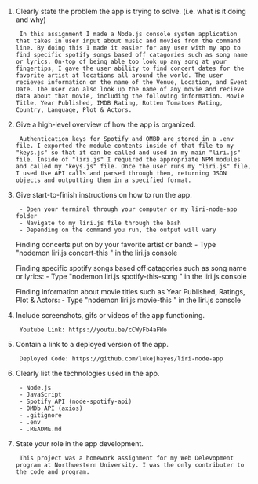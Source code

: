 1. Clearly state the problem the app is trying to solve. (i.e. what is it doing and why)

        In this assignment I made a Node.js console system application that takes in user input about music and movies from the command line. By doing this I made it easier for any user with my app to find specific spotify songs based off catagories such as song name or lyrics. On-top of being able too look up any song at your fingertips, I gave the user ability to find concert dates for the favorite artist at locations all around the world. The user recieves information on the name of the Venue, Location, and Event Date. The user can also look up the name of any movie and recieve data about that movie, including the following information. Movie Title, Year Published, IMDB Rating, Rotten Tomatoes Rating, Country, Language, Plot & Actors.


2. Give a high-level overview of how the app is organized.

        Authentication keys for Spotify and OMBD are stored in a .env file. I exported the module contents inside of that file to my "keys.js" so that it can be called and used in my main "liri.js" file. Inside of "liri.js" I required the appropriate NPM modules and called my "keys.js" file. Once the user runs my "liri.js" file, I used Use API calls and parsed through them, returning JSON objects and outputting them in a specified format.


3. Give start-to-finish instructions on how to run the app.

        - Open your terminal through your computer or my liri-node-app folder
        - Navigate to my liri.js file through the bash
        - Depending on the command you run, the output will vary

    Finding concerts put on by your favorite artist or band:
        - Type "nodemon liri.js concert-this <name of artist or band>" in the liri.js console

    Finding specific spotify songs based off catagories such as song name or lyrics:
        - Type "nodemon liri.js spotify-this-song <lyric or title>" in the liri.js console

    Finding information about movie titles such as Year Published, Ratings, Plot & Actors:
        - Type "nodemon liri.js movie-this <movie title>" in the liri.js console


4. Include screenshots, gifs or videos of the app functioning.

        Youtube Link: https://youtu.be/cCWyFb4aFWo

5. Contain a link to a deployed version of the app.

        Deployed Code: https://github.com/lukejhayes/liri-node-app


6. Clearly list the technologies used in the app.

        - Node.js
        - JavaScript
        - Spotify API (node-spotify-api)
        - OMDb API (axios)
        - .gitignore
        - .env
        - .README.md


7. State your role in the app development.

        This project was a homework assignment for my Web Delevopment program at Northwestern University. I was the only contributer to the code and program.
    
